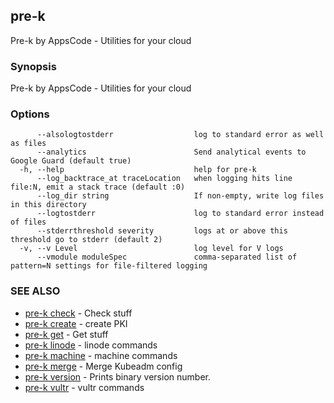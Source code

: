 ## pre-k

Pre-k by AppsCode - Utilities for your cloud

### Synopsis

Pre-k by AppsCode - Utilities for your cloud

### Options

```
      --alsologtostderr                  log to standard error as well as files
      --analytics                        Send analytical events to Google Guard (default true)
  -h, --help                             help for pre-k
      --log_backtrace_at traceLocation   when logging hits line file:N, emit a stack trace (default :0)
      --log_dir string                   If non-empty, write log files in this directory
      --logtostderr                      log to standard error instead of files
      --stderrthreshold severity         logs at or above this threshold go to stderr (default 2)
  -v, --v Level                          log level for V logs
      --vmodule moduleSpec               comma-separated list of pattern=N settings for file-filtered logging
```

### SEE ALSO

* [pre-k check](pre-k_check.md)	 - Check stuff
* [pre-k create](pre-k_create.md)	 - create PKI
* [pre-k get](pre-k_get.md)	 - Get stuff
* [pre-k linode](pre-k_linode.md)	 - linode commands
* [pre-k machine](pre-k_machine.md)	 - machine commands
* [pre-k merge](pre-k_merge.md)	 - Merge Kubeadm config
* [pre-k version](pre-k_version.md)	 - Prints binary version number.
* [pre-k vultr](pre-k_vultr.md)	 - vultr commands

